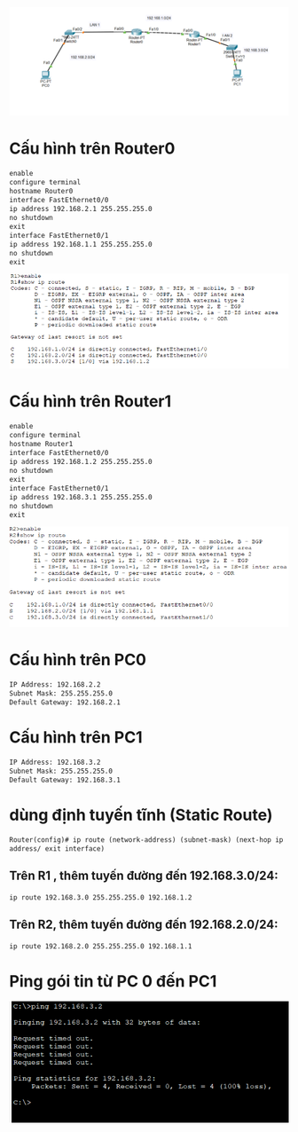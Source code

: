 ![alt text](../images/labrouting.png)

# Cấu hình trên Router0
    enable
    configure terminal
    hostname Router0
    interface FastEthernet0/0
    ip address 192.168.2.1 255.255.255.0
    no shutdown
    exit
    interface FastEthernet0/1
    ip address 192.168.1.1 255.255.255.0
    no shutdown
    exit

![alt text](../images/routing4.png)

# Cấu hình trên Router1
    enable
    configure terminal
    hostname Router1
    interface FastEthernet0/0
    ip address 192.168.1.2 255.255.255.0
    no shutdown
    exit
    interface FastEthernet0/1
    ip address 192.168.3.1 255.255.255.0
    no shutdown
    exit

![alt text](../images/Screenshot_3.png)

# Cấu hình trên PC0
    IP Address: 192.168.2.2  
    Subnet Mask: 255.255.255.0  
    Default Gateway: 192.168.2.1  


# Cấu hình trên PC1
    IP Address: 192.168.3.2  
    Subnet Mask: 255.255.255.0  
    Default Gateway: 192.168.3.1  

# dùng định tuyến tĩnh (Static Route)
    Router(config)# ip route (network-address) (subnet-mask) (next-hop ip address/ exit interface)
## Trên R1 , thêm tuyến đường đến 192.168.3.0/24:

    ip route 192.168.3.0 255.255.255.0 192.168.1.2

## Trên R2, thêm tuyến đường đến 192.168.2.0/24:
    ip route 192.168.2.0 255.255.255.0 192.168.1.1

# Ping gói tin từ PC 0 đến PC1

![alt text](../images/Screenshot_2.png)

